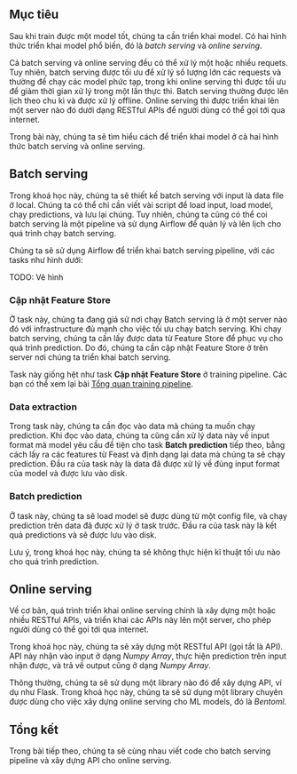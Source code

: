 ## Mục tiêu

Sau khi train được một model tốt, chúng ta cần triển khai model. Có hai hình thức triển khai model phổ biến, đó là _batch serving_ và _online serving_.

Cả batch serving và online serving đều có thể xử lý một hoặc nhiều requets. Tuy nhiên, batch serving được tối ưu để xử lý số lượng lớn các requests và thường để chạy các model phức tạp, trong khi online serving thì được tối ưu để giảm thời gian xử lý trong một lần thực thi. Batch serving thường được lên lịch theo chu kì và được xử lý offline. Online serving thì được triển khai lên một server nào đó dưới dạng RESTful APIs để người dùng có thể gọi tới qua internet.

Trong bài này, chúng ta sẽ tìm hiểu cách để triển khai model ở cả hai hình thức batch serving và online serving.

## Batch serving

Trong khoá học này, chúng ta sẽ thiết kế batch serving với input là data file ở local. Chúng ta có thể chỉ cần viết vài script để load input, load model, chạy predictions, và lưu lại chúng. Tuy nhiên, chúng ta cũng có thể coi batch serving là một pipeline và sử dụng Airflow để quản lý và lên lịch cho quá trình chạy batch serving.

Chúng ta sẽ sử dụng Airflow để triển khai batch serving pipeline, với các tasks như hình dưới:

TODO: Vẽ hình

### Cập nhật Feature Store

Ở task này, chúng ta đang giả sử nơi chạy Batch serving là ở một server nào đó với infrastructure đủ mạnh cho việc tối ưu chạy batch serving. Khi chạy batch serving, chúng ta cần lấy được data từ Feature Store để phục vụ cho quá trình prediction. Do đó, chúng ta cần cập nhật Feature Store ở trên server nơi chúng ta triển khai batch serving.

Task này giống hệt như task **Cập nhật Feature Store** ở training pipeline. Các bạn có thể xem lại bài [Tổng quan training pipeline](../../xay-dung-training-pipeline/tong-quan-pipeline/#cap-nhat-feature-store).

### Data extraction

Trong task này, chúng ta cần đọc vào data mà chúng ta muốn chạy prediction. Khi đọc vào data, chúng ta cũng cần xử lý data này về input format mà model yêu cầu để tiện cho task **Batch prediction** tiếp theo, bằng cách lấy ra các features từ Feast và định dạng lại data mà chúng ta sẽ chạy prediction. Đầu ra của task này là data đã được xử lý về đúng input format của model và được lưu vào disk.

### Batch prediction

Ở task này, chúng ta sẽ load model sẽ được dùng từ một config file, và chạy prediction trên data đã được xử lý ở task trước. Đầu ra của task này là kết quả predictions và sẽ được lưu vào disk.

Lưu ý, trong khoá học này, chúng ta sẽ không thực hiện kĩ thuật tối ưu nào cho quá trình prediction.

## Online serving

Về cơ bản, quá trình triển khai online serving chính là xây dựng một hoặc nhiều RESTful APIs, và triển khai các APIs này lên một server, cho phép người dùng có thể gọi tới qua internet.

Trong khoá học này, chúng ta sẽ xây dựng một RESTful API (gọi tắt là API). API này nhận vào input ở dạng _Numpy Array_, thực hiện prediction trên input nhận được, và trả về output cũng ở dạng _Numpy Array_.

Thông thường, chúng ta sẽ sử dụng một library nào đó để xây dựng API, ví dụ như Flask. Trong khoá học này, chúng ta sẽ sử dụng một library chuyên được dùng cho việc xây dựng online serving cho ML models, đó là _Bentoml_.

## Tổng kết

Trong bài tiếp theo, chúng ta sẽ cùng nhau viết code cho batch serving pipeline và xây dựng API cho online serving.
